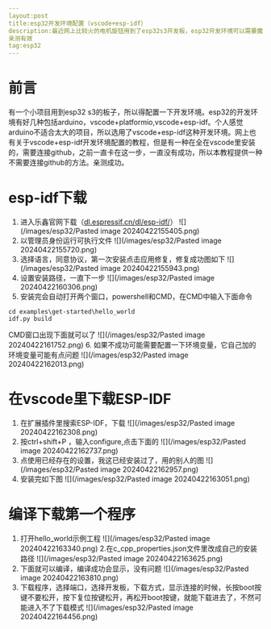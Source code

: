 ```yaml
---
layout:post
title:esp32开发环境配置（vscode+esp-idf）
description:最近网上比较火的电机旋钮用到了esp32s3开发板，esp32开发环境可以需要魔法，比较麻烦，所以用了一种不需要魔法的配置方法，
亲测有效
tag:esp32
---
```


# 前言 
有一个小项目用到esp32 s3的板子，所以得配置一下开发环境。esp32的开发环境有好几种包括arduino，vscode+platformio,vscode+esp-idf。个人感觉arduino不适合太大的项目，所以选用了vscode+esp-idf这种开发环境。网上也有关于vscode+esp-idf开发环境配置的教程，但是有一种在全在vscode里安装的，需要连接github，之前一直卡在这一步，一直没有成功，所以本教程提供一种不需要连接github的方法。亲测成功。
# esp-idf下载
1. 进入乐鑫官网下载（[dl.espressif.cn/dl/esp-idf/](https://dl.espressif.cn/dl/esp-idf/)）
![](/images/esp32/Pasted image 20240422155405.png)
2. 以管理员身份运行可执行文件
![](/images/esp32/Pasted image 20240422155720.png)
3. 选择语言，同意协议，第一次安装点击应用修复，修复成功图如下
![](/images/esp32/Pasted image 20240422155943.png)
4. 设置安装路径，一直下一步
![](/images/esp32/Pasted image 20240422160306.png)
5. 安装完会自动打开两个窗口，powershell和CMD，在CMD中输入下面命令
```
cd examples\get-started\hello_world
idf.py build
```
CMD窗口出现下面就可以了
![](/images/esp32/Pasted image 20240422161752.png)
6. 如果不成功可能需要配置一下环境变量，它自己加的环境变量可能有点问题
![](/images/esp32/Pasted image 20240422162013.png)
# 在vscode里下载ESP-IDF
1. 在扩展插件里搜索ESP-IDF，下载
![](/images/esp32/Pasted image 20240422162308.png)
2. 按ctrl+shift+P ，输入configure,点击下面的
![](/images/esp32/Pasted image 20240422162737.png)
3. 点使用已经存在的设置，我这已经安装过了，用的别人的图
![](/images/esp32/Pasted image 20240422162957.png)
4. 安装完如下图
![](/images/esp32/Pasted image 20240422163051.png)
# 编译下载第一个程序
1. 打开hello_world示例工程
![](/images/esp32/Pasted image 20240422163340.png)
2.在c_cpp_properties.json文件里改成自己的安装路径
![](/images/esp32/Pasted image 20240422163625.png)
3. 下面就可以编译，编译成功会显示，没有问题
![](/images/esp32/Pasted image 20240422163810.png)
4. 下载程序，选择端口，选择开发板，下载方式，显示连接的时候，长按boot按键不要松开，按下复位按键松开，再松开boot按键，就能下载进去了，不然可能进入不了下载模式
![](/images/esp32/Pasted image 20240422164456.png)
